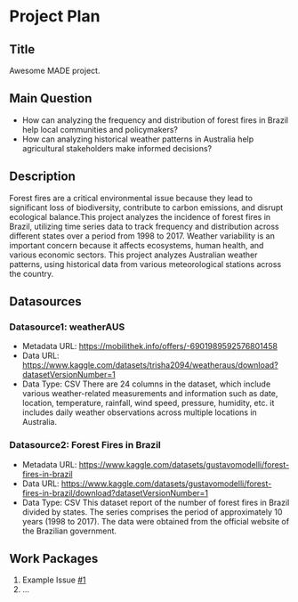 # Project Plan

## Title
<!-- Give your project a short title. -->
Awesome MADE project.

## Main Question

<!-- Think about one main question you want to answer based on the data. -->
- How can analyzing the frequency and distribution of forest fires in Brazil help local communities and policymakers?
- How can analyzing historical weather patterns in Australia help agricultural stakeholders make informed decisions?

## Description

<!-- Describe your data science project in max. 200 words. Consider writing about why and how you attempt it. -->
Forest fires are a critical environmental issue because they lead to significant loss of biodiversity, contribute to carbon emissions, and disrupt ecological balance.This project analyzes the incidence of forest fires in Brazil, utilizing time series data to track frequency and distribution across different states over a period from 1998 to 2017. Weather variability is an important concern because it affects ecosystems, human health, and various economic sectors. This project analyzes Australian weather patterns, using historical data from various meteorological stations across the country. 

## Datasources

<!-- Describe each datasources you plan to use in a section. Use the prefic "DatasourceX" where X is the id of the datasource. -->

### Datasource1: weatherAUS
* Metadata URL: https://mobilithek.info/offers/-6901989592576801458
* Data URL: https://www.kaggle.com/datasets/trisha2094/weatheraus/download?datasetVersionNumber=1
* Data Type: CSV
There are 24 columns in the dataset, which include various weather-related measurements and information such as date, location, temperature, rainfall, wind speed, pressure, humidity, etc. it includes daily weather observations across multiple locations in Australia.


### Datasource2: Forest Fires in Brazil
* Metadata URL: https://www.kaggle.com/datasets/gustavomodelli/forest-fires-in-brazil
* Data URL: https://www.kaggle.com/datasets/gustavomodelli/forest-fires-in-brazil/download?datasetVersionNumber=1
* Data Type: CSV
This dataset report of the number of forest fires in Brazil divided by states. The series comprises the period of approximately 10 years (1998 to 2017). The data were obtained from the official website of the Brazilian government.
## Work Packages

<!-- List of work packages ordered sequentially, each pointing to an issue with more details. -->

1. Example Issue [#1][i1]
2. ...

[i1]: https://github.com/jvalue/made-template/issues/1
